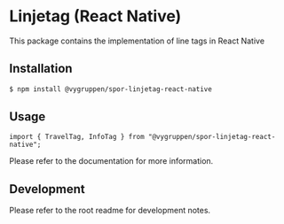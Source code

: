 # Linjetag (React Native)

This package contains the implementation of line tags in React Native

## Installation

```bash
$ npm install @vygruppen/spor-linjetag-react-native
```

## Usage

```tsx
import { TravelTag, InfoTag } from "@vygruppen/spor-linjetag-react-native";
```

Please refer to the documentation for more information.

## Development

Please refer to the root readme for development notes.
